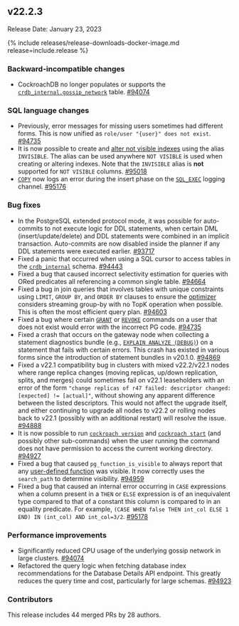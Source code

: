 ## v22.2.3

Release Date: January 23, 2023

{% include releases/release-downloads-docker-image.md release=include.release %}

<h3 id="v22-2-3-backward-incompatible-changes">Backward-incompatible changes</h3>

- CockroachDB no longer populates or supports the [`crdb_internal.gossip_network`](https://www.cockroachlabs.com/docs/v22.2/crdb-internal) table. [#94074][#94074]

<h3 id="v22-2-3-sql-language-changes">SQL language changes</h3>

- Previously, error messages for missing users sometimes had different forms. This is now unified as `role/user "{user}" does not exist`. [#94735][#94735]
- It is now possible to create and [alter not visible indexes](https://www.cockroachlabs.com/docs/v22.2/alter-index#not-visible) using the alias `INVISIBLE`. The alias can be used anywhere `NOT VISIBLE` is used when creating or altering indexes. Note that the `INVISIBLE` alias is **not** supported for `NOT VISIBLE` columns. [#95018][#95018]
- [`COPY`](https://www.cockroachlabs.com/docs/v22.2/copy-from) now logs an error during the insert phase on the [`SQL_EXEC`](https://www.cockroachlabs.com/docs/v22.2/logging#sql_exec) logging channel. [#95176][#95176]

<h3 id="v22-2-3-bug-fixes">Bug fixes</h3>

- In the PostgreSQL extended protocol mode, it was possible for auto-commits to not execute logic for DDL statements, when certain DML (insert/update/delete) and DDL statements were combined in an implicit transaction. Auto-commits are now disabled inside the planner if any DDL statements were executed earlier. [#93717][#93717]
- Fixed a panic that occurred when using a SQL cursor to access tables in the [`crdb_internal`](https://www.cockroachlabs.com/docs/v22.2/crdb-internal) schema. [#94443][#94443]
- Fixed a bug that caused incorrect selectivity estimation for queries with ORed predicates all referencing a common single table. [#94664][#94664]
- Fixed a bug in join queries that involves tables with unique constraints using `LIMIT`, `GROUP BY`, and `ORDER BY` clauses to ensure the [optimizer](https://www.cockroachlabs.com/docs/v22.2/cost-based-optimizer) considers streaming group-by with no TopK operation when possible. This is often the most efficient query plan. [#94603][#94603]
- Fixed a bug where certain [`GRANT`](https://www.cockroachlabs.com/docs/v22.2/grant) or [`REVOKE`](https://www.cockroachlabs.com/docs/v22.2/revoke) commands on a user that does not exist would error with the incorrect PG code. [#94735][#94735]
- Fixed a crash that occurs on the gateway node when collecting a statement diagnostics bundle (e.g., [`EXPLAIN ANALYZE (DEBUG)`](https://www.cockroachlabs.com/docs/v22.2/explain-analyze#explain-analyze-debug)) on a statement that fails with certain errors. This crash has existed in various forms since the introduction of statement bundles in v20.1.0. [#94869][#94869]
- Fixed a v22.1 compatibility bug in clusters with mixed v22.2/v22.1 nodes where range replica changes (moving replicas, up/down replication, splits, and merges) could sometimes fail on v22.1 leaseholders with an error of the form `"change replicas of r47 failed: descriptor changed: [expected] != [actual]"`, without showing any apparent difference between the listed descriptors. This would not affect the upgrade itself, and either continuing to upgrade all nodes to v22.2 or rolling nodes back to v22.1 (possibly with an additional restart) will resolve the issue. [#94888][#94888]
- It is now possible to run [`cockroach version`](https://www.cockroachlabs.com/docs/v22.2/cockroach-version) and [`cockroach start`](https://www.cockroachlabs.com/docs/v22.2/cockroach-start) (and possibly other sub-commands) when the user running the command does not have permission to access the current working directory. [#94927][#94927]
- Fixed a bug that caused `pg_function_is_visible` to always report that any [user-defined function](https://www.cockroachlabs.com/docs/v22.2/user-defined-functions) was visible. It now correctly uses the `search_path` to determine visibility. [#94959][#94959]
- Fixed a bug that caused an internal error occurring in `CASE` expressions when a column present in a `THEN` or `ELSE` expression is of an inequivalent type compared to that of a constant this column is compared to in an equality predicate. For example, `(CASE WHEN false THEN int_col ELSE 1 END) IN (int_col) AND int_col=3/2`. [#95178][#95178]

<h3 id="v22-2-3-performance-improvements">Performance improvements</h3>

- Significantly reduced CPU usage of the underlying gossip network in large clusters. [#94074][#94074]
- Refactored the query logic when fetching database index recommendations for the Database Details API endpoint. This greatly reduces the query time and cost, particularly for large schemas. [#94923][#94923]

<h3 id="v22-2-3-contributors">Contributors</h3>

This release includes 44 merged PRs by 28 authors.
</div>

[#93717]: https://github.com/cockroachdb/cockroach/pull/93717
[#94074]: https://github.com/cockroachdb/cockroach/pull/94074
[#94443]: https://github.com/cockroachdb/cockroach/pull/94443
[#94603]: https://github.com/cockroachdb/cockroach/pull/94603
[#94664]: https://github.com/cockroachdb/cockroach/pull/94664
[#94735]: https://github.com/cockroachdb/cockroach/pull/94735
[#94869]: https://github.com/cockroachdb/cockroach/pull/94869
[#94888]: https://github.com/cockroachdb/cockroach/pull/94888
[#94923]: https://github.com/cockroachdb/cockroach/pull/94923
[#94927]: https://github.com/cockroachdb/cockroach/pull/94927
[#94959]: https://github.com/cockroachdb/cockroach/pull/94959
[#95018]: https://github.com/cockroachdb/cockroach/pull/95018
[#95176]: https://github.com/cockroachdb/cockroach/pull/95176
[#95178]: https://github.com/cockroachdb/cockroach/pull/95178

